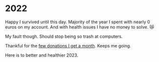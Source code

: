 # 2022

Happy I survived until this day. Majority of the year I spent with nearly 0 euros on my account. And with health issues I have no money to solve. 😿

My fault though. Should stop being so trash at computers.

Thankful for the [few donations I get a month](https://github.com/sponsors/nikitavoloboev). Keeps me going.

Here is to better and healthier 2023.
